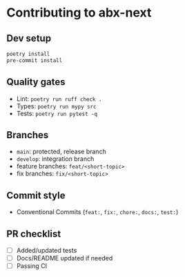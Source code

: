 # Contributing to abx-next

## Dev setup
```bash
poetry install
pre-commit install
```

## Quality gates
- Lint: `poetry run ruff check .`
- Types: `poetry run mypy src`
- Tests: `poetry run pytest -q`

## Branches
- `main`: protected, release branch
- `develop`: integration branch
- feature branches: `feat/<short-topic>`
- fix branches: `fix/<short-topic>`

## Commit style
- Conventional Commits (`feat:`, `fix:`, `chore:`, `docs:`, `test:`)

## PR checklist
- [ ] Added/updated tests
- [ ] Docs/README updated if needed
- [ ] Passing CI
